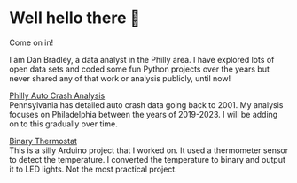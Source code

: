 # Well hello there 👋
Come on in!
 
I am Dan Bradley, a data analyst in the Philly area.  I have explored lots of open data sets and coded some fun Python projects over the years but never shared any of that work or analysis publicly, until now!

[Philly Auto Crash Analysis](https://github.com/datadan0/phila-auto-crash) \
Pennsylvania has detailed auto crash data going back to 2001.  My analysis focuses on Philadelphia between the years of 2019-2023.  I will be adding on to this gradually over time.

[Binary Thermostat](https://github.com/datadan0/binary-thermostat) \
This is a silly Arduino project that I worked on.  It used a thermometer sensor to detect the temperature.  I converted the temperature to binary and output it to LED lights.  Not the most practical project.
